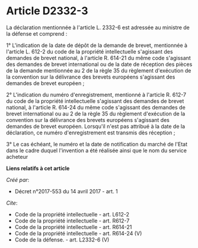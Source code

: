 # Article D2332-3

La déclaration mentionnée à l'article L. 2332-6 est adressée au ministre de la défense et comprend : 

1° L'indication de la date de dépôt de la demande de brevet, mentionnée à l'article L. 612-2 du code de la propriété
intellectuelle s'agissant des demandes de brevet national, à l'article R. 614-21 du même code s'agissant des demandes de
brevet international ou de la date de réception des pièces de la demande mentionnée au 2 de la règle 35 du règlement
d'exécution de la convention sur la délivrance des brevets européens s'agissant des demandes de brevet européen ; 

2° L'indication du numéro d'enregistrement, mentionné à l'article R. 612-7 du code de la propriété intellectuelle s'agissant
des demandes de brevet national, à l'article R. 614-24 du même code s'agissant des demandes de brevet international ou au 2
de la règle 35 du règlement d'exécution de la convention sur la délivrance des brevets européens s'agissant des demandes de
brevet européen. Lorsqu'il n'est pas attribué à la date de la déclaration, ce numéro d'enregistrement est transmis dès
réception ; 

3° Le cas échéant, le numéro et la date de notification du marché de l'Etat dans le cadre duquel l'invention a été réalisée
ainsi que le nom du service acheteur

**Liens relatifs à cet article**

_Créé par_:

  - Décret n°2017-553 du 14 avril 2017 - art. 1

_Cite_:

  - Code de la propriété intellectuelle - art. L612-2
  - Code de la propriété intellectuelle - art. R612-7
  - Code de la propriété intellectuelle - art. R614-21
  - Code de la propriété intellectuelle - art. R614-24 (V)
  - Code de la défense. - art. L2332-6 (V)
